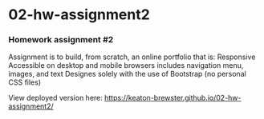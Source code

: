 02-hw-assignment2
===========
### Homework assignment #2
Assignment is to build, from scratch, an online portfolio that is:
    Responsive
    Accessible on desktop and mobile browsers
    includes navigation menu, images, and text
    Designes solely with the use of Bootstrap (no personal CSS files)


View deployed version here: https://keaton-brewster.github.io/02-hw-assignment2/
